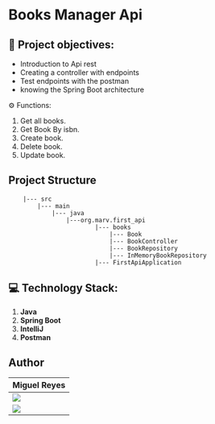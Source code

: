 # Books Manager Api 

## 🎯 Project objectives:

* Introduction to Api rest
* Creating a controller with endpoints
* Test endpoints with the postman
* knowing the Spring Boot architecture

⚙️ Functions:

1. Get all books.
2. Get Book By isbn.
3. Create book.
4. Delete book.
5. Update book.

## Project Structure
        |--- src
            |--- main
                |--- java
                    |---org.marv.first_api
                            |--- books
                                |--- Book
                                |--- BookController
                                |--- BookRepository
                                |--- InMemoryBookRepository
                            |--- FirstApiApplication

## 💻 Technology Stack:

1. **Java**
2. **Spring Boot**
3. **IntelliJ**
4. **Postman**


## Author
 
  |                                                                                  **Miguel Reyes**                                                                                    |
  | ----------------------------------------------------------------------------------------------------------------------------------------------------------------------------------- |
  | <a href="https://github.com/MIANREVA2024"> <img src="https://img.shields.io/badge/github-%23121011.svg?&style=for-the-badge&logo=github&logoColor=white"/></a>             |
  | <a href="https://www.linkedin.com/in/miguelreyesvasquez/"> <img src="https://img.shields.io/badge/linkedin%20-%230077B5.svg?&style=for-the-badge&logo=linkedin&logoColor=white"/></a> |
  